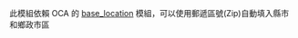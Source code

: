 此模組依賴 OCA 的 [base_location](https://github.com/OCA/partner-contact/tree/13.0/base_location) 模組，可以使用郵遞區號(Zip)自動填入縣市和鄉政市區